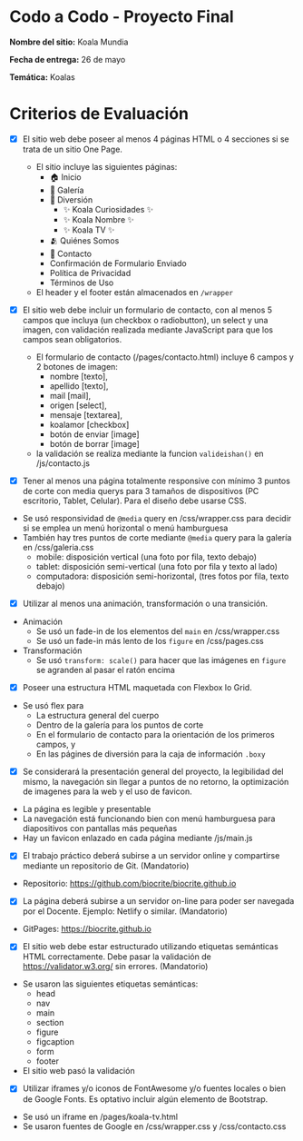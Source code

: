 # Codo a Codo - Proyecto Final

**Nombre del sitio:** Koala Mundia

**Fecha de entrega:** 26 de mayo

**Temática:** Koalas

# Criterios de Evaluación

* [x] El sitio web debe poseer al menos 4 páginas HTML o 4 secciones si se trata de un sitio One Page.
  - El sitio incluye las siguientes páginas:
      - 🏠 Inicio
      - 📸 Galería
      - 🐨 Diversión
        - ✨ Koala Curiosidades ✨
        - ✨ Koala Nombre ✨
        - ✨ Koala TV ✨
      - 🫂 Quiénes Somos
      - 💬 Contacto
      - Confirmación de Formulario Enviado
      - Política de Privacidad
      - Términos de Uso
  - El header y el footer están almacenados en `/wrapper`

* [x] El sitio web debe incluir un formulario de contacto, con al menos 5 campos que incluya (un checkbox o radiobutton), un select y una imagen, con validación realizada mediante JavaScript para que los campos sean obligatorios.
  - El formulario de contacto (/pages/contacto.html) incluye 6 campos y 2 botones de imagen:
      - nombre [texto], 
      - apellido [texto], 
      - mail [mail], 
      - origen [select], 
      - mensaje [textarea], 
      - koalamor [checkbox]
      - botón de enviar [image]
      - botón de borrar [image]
  - la validación se realiza mediante la funcion `valideishan()` en /js/contacto.js

 * [x] Tener al menos una página totalmente responsive con mínimo 3 puntos de corte con media querys para 3 tamaños de dispositivos (PC escritorio, Tablet, Celular). Para el diseño debe usarse CSS.
  - Se usó responsividad de `@media` query en /css/wrapper.css para decidir si se emplea un menú horizontal o menú hamburguesa
  - También hay tres puntos de corte mediante `@media` query para la galería en /css/galeria.css
      - mobile: disposición vertical (una foto por fila, texto debajo)
      - tablet: disposición semi-vertical (una foto por fila y texto al lado)
      - computadora: disposición semi-horizontal, (tres fotos por fila, texto debajo)

 * [x] Utilizar al menos una animación, transformación o una transición.
  - Animación
      - Se usó un fade-in de los elementos del `main` en /css/wrapper.css
      - Se usó un fade-in más lento de los `figure` en /css/pages.css
  - Transformación
      - Se usó `transform: scale()` para hacer que las imágenes en `figure` se agranden al pasar el ratón encima

 * [x] Poseer una estructura HTML maquetada con Flexbox lo Grid.
  - Se usó flex para
      - La estructura general del cuerpo
      - Dentro de la galería para los puntos de corte
      - En el formulario de contacto para la orientación de los primeros campos, y
      - En las págines de diversión para la caja de información `.boxy`

 * [x] Se considerará la presentación general del proyecto, la legibilidad del mismo, la navegación sin llegar a puntos de no retorno, la optimización de imagenes para la web y el uso de favicon.
  - La página es legible y presentable
  - La navegación está funcionando bien con menú hamburguesa para diapositivos con pantallas más pequeñas
  - Hay un favicon enlazado en cada página mediante /js/main.js

 * [x] El trabajo práctico deberá subirse a un servidor online y compartirse mediante un repositorio de Git. (Mandatorio)
  - Repositorio: https://github.com/biocrite/biocrite.github.io

 * [x] La página deberá subirse a un servidor on-line para poder ser navegada por el Docente. Ejemplo: Netlify o similar. (Mandatorio)
  - GitPages: https://biocrite.github.io

 * [x] El sitio web debe estar estructurado utilizando etiquetas semánticas HTML correctamente. Debe pasar la validación de https://validator.w3.org/ sin errores. (Mandatorio)
  - Se usaron las siguientes etiquetas semánticas:
      - head
      - nav
      - main
      - section
      - figure
      - figcaption
      - form
      - footer
  - El sitio web pasó la validación

 * [x] Utilizar iframes y/o iconos de FontAwesome y/o fuentes locales o bien de Google Fonts. Es optativo incluir algún elemento de Bootstrap.
  - Se usó un iframe en /pages/koala-tv.html
  - Se usaron fuentes de Google en /css/wrapper.css y /css/contacto.css

